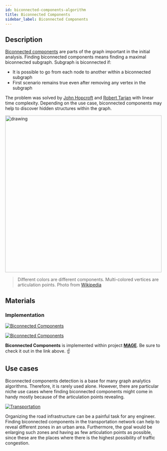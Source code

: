 ```yaml
---
id: biconnected-components-algorithm
title: Biconnected Components
sidebar_label: Biconnected Components
---
```


## Description

[Biconnected components](https://en.wikipedia.org/wiki/Biconnected_component) are parts of the graph important in the initial analysis. Finding biconnected components means finding a maximal biconnected subgraph. Subgraph is biconnected if:

- It is possible to go from each node to another within a biconnected subgraph
- First scenario remains true even after removing any vertex in the subgraph

The problem was solved by [John Hopcroft](https://en.wikipedia.org/wiki/John_Hopcroft) and [Robert Tarjan](https://en.wikipedia.org/wiki/Robert_Tarjan) with linear time complexity. Depending on the use case, biconnected components may help to discover hidden structures within the graph.

<img src="https://upload.wikimedia.org/wikipedia/commons/thumb/6/66/Graph-Biconnected-Components.svg/1280px-Graph-Biconnected-Components.svg.png" alt="drawing" width="500"/>

> Different colors are different components. Multi-colored vertices are articulation points. Photo from [Wikipedia](https://en.wikipedia.org/wiki/Betweenness_centrality)

## Materials

### Implementation

[![Biconnected Components](https://img.shields.io/badge/Biconnected_components-Implementation-FB6E00?style=for-the-badge&logo=github&logoColor=white)](/mage/query-modules/cpp/biconnected-components)

[![Biconnected Components](https://img.shields.io/badge/Biconnected_components-Documentation-FCC624?style=for-the-badge&logo=cplusplus&logoColor=white)](/mage/query-modules/cpp/biconnected-components)

**Biconnected Components** is implemented within project [**MAGE**](https://github.com/memgraph/mage). Be sure to check it out in the link above. :point_up:

## Use cases

Biconnected components detection is a base for many graph analytics algorithms. Therefore, it is rarely used alone. However, there are particular niche use cases where finding biconnected components might come in handy mostly because of the articulation points revealing.

[![Transportation](https://img.shields.io/badge/Transportation-Application-8A477F?style=for-the-badge)](/mage/applications/transportation-application)

Organizing the road infrastructure can be a painful task for any engineer. Finding biconnected components in the transportation network can help to reveal different zones in an urban area. Furthermore, the goal would be enlarging such zones and having as few articulation points as possible, since these are the places where there is the highest possibility of traffic congestion.
